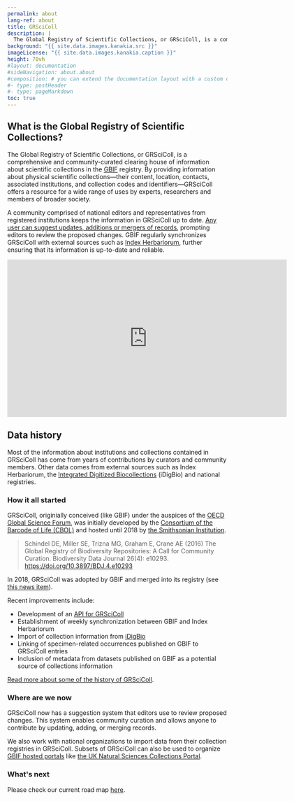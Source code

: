 ```yaml
---
permalink: about
lang-ref: about
title: GRSciColl
description: |
  The Global Registry of Scientific Collections, or GRSciColl, is a comprehensive, community-curated repository of information about scientific collections that extends work initially started by the Consortium of the Barcode of Life (CBOL).
background: "{{ site.data.images.kanakia.src }}"
imageLicense: "{{ site.data.images.kanakia.caption }}"
height: 70vh
#layout: documentation
#sideNavigation: about.about
#composition: # you can extend the documentation layout with a custom composition
#- type: postHeader
#- type: pageMarkdown
toc: true
---
```


## What is the Global Registry of Scientific Collections?

The Global Registry of Scientific Collections, or GRSciColl, is a comprehensive and community-curated clearing house of information about scientific collections in the [GBIF](https://www.gbif.org/) registry. By providing information about physical scientific collections—their content, location, contacts, associated institutions, and collection codes and identifiers—GRSciColl offers a resource for a wide range of uses by experts, researchers and members of broader society.

A community comprised of national editors and representatives from registered institutions keeps the information in GRSciColl up to date. [Any user can suggest updates, additions or mergers of records](/how-to#suggest-a-change), prompting editors to review the proposed changes. GBIF regularly synchronizes GRSciColl with external sources such as [Index Herbariorum](https://sweetgum.nybg.org/science/ih/), further ensuring that its information is up-to-date and reliable.

<iframe title="vimeo-player" src="https://player.vimeo.com/video/872824009?h=c3aaa082e3" width="640" height="360" frameborder="0"    allowfullscreen></iframe>

## Data history

Most of the information about institutions and collections contained in GRSciColl has come from years of contributions by curators and community members. Other data comes from external sources such as Index Herbariorum, the [Integrated Digitized Biocollections](https://www.idigbio.org/) (iDigBio) and national registries.

### How it all started

GRSciColl, originially conceived (like GBIF) under the auspices of the [OECD Global Science Forum](http://www.oecd.org/sti/sci-tech/oecdglobalscienceforum.htm), was initially developed by the [Consortium of the Barcode of Life (CBOL)](https://www.gbif.org/participant/287) and hosted until 2018 by [the Smithsonian Institution](https://www.si.edu).

> Schindel DE, Miller SE, Trizna MG, Graham E, Crane AE (2016) The Global Registry of Biodiversity Repositories: A Call for Community Curation. Biodiversity Data Journal 26(4): e10293. https://doi.org/10.3897/BDJ.4.e10293

In 2018, GRSciColl was adopted by GBIF and merged into its registry (see [this news item](https://www.gbif.org/news/5kyAslpqTVxYqZTwYn1cub/)).

Recent improvements include:
* Development of an [API for GRSciColl](/api)
* Establishment of weekly synchronization between GBIF and Index Herbariorum
* Import of collection information from [iDigBio](https://www.idigbio.org)
* Linking of specimen-related occurrences published on GBIF to GRSciColl entries
* Inclusion of metadata from datasets published on GBIF as a potential source of collections information

[Read more about some of the history of GRSciColl](https://data-blog.gbif.org/post/grscicoll-2021/).

### Where are we now

GRSciColl now has a suggestion system that editors use to review proposed changes. This system enables community curation and allows anyone to contribute by updating, adding, or merging records.

We also work with national organizations to import data from their collection registries in GRSciColl. Subsets of GRSciColl can also be used to organize [GBIF hosted portals](https://www.gbif.org/hosted-portals) like [the UK Natural Sciences Collections Portal](https://data.dissco-uk.org).

### What's next

Please check our current road map [here](/road-map).
